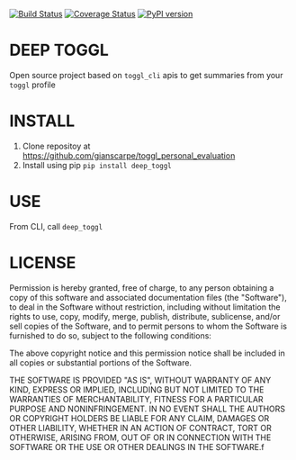 [![Build
Status](https://travis-ci.com/gianscarpe/toggl_personal_evaluation.svg?branch=master)](https://travis-ci.com/gianscarpe/toggl_personal_evaluation)
[![Coverage
Status](https://coveralls.io/repos/github/gianscarpe/toggl_personal_evaluation/badge.svg?branch=master)](https://coveralls.io/github/gianscarpe/toggl_personal_evaluation?branch=developing)
[![PyPI version](https://badge.fury.io/py/deep-toggl.svg)](https://badge.fury.io/py/deep-toggl)


# DEEP TOGGL
Open source project based on `toggl_cli` apis to get summaries from your `toggl`
profile

# INSTALL
1. Clone repositoy at https://github.com/gianscarpe/toggl_personal_evaluation
2. Install using pip
   `pip install deep_toggl`

# USE
From CLI, call `deep_toggl`

# LICENSE
Permission is hereby granted, free of charge, to any person obtaining a copy of
this software and associated documentation files (the "Software"), to deal in
the Software without restriction, including without limitation the rights to
use, copy, modify, merge, publish, distribute, sublicense, and/or sell copies of
the Software, and to permit persons to whom the Software is furnished to do so,
subject to the following conditions:

The above copyright notice and this permission notice shall be included in all
copies or substantial portions of the Software.

THE SOFTWARE IS PROVIDED "AS IS", WITHOUT WARRANTY OF ANY KIND, EXPRESS OR
IMPLIED, INCLUDING BUT NOT LIMITED TO THE WARRANTIES OF MERCHANTABILITY, FITNESS
FOR A PARTICULAR PURPOSE AND NONINFRINGEMENT. IN NO EVENT SHALL THE AUTHORS OR
COPYRIGHT HOLDERS BE LIABLE FOR ANY CLAIM, DAMAGES OR OTHER LIABILITY, WHETHER
IN AN ACTION OF CONTRACT, TORT OR OTHERWISE, ARISING FROM, OUT OF OR IN
CONNECTION WITH THE SOFTWARE OR THE USE OR OTHER DEALINGS IN THE SOFTWARE.f

